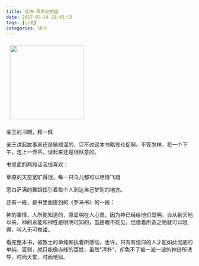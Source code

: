 ```yaml
---
title: 读书-草原动物园
date: 2017-05-14 21:43:53
tags: [小说]
categories: 读书
---
```


<a href="https://book.douban.com/subject/26956479/"><img src="https://img3.doubanio.com/lpic/s29390802.jpg" style="width:200px; margin:10px"/></a>

亲王的书啊，拜一拜

亲王讲起故事来还是挺顺溜的，只不过这本书略显仓促啊。不管怎样，花一个下午，泡上一壶茶，读起来还是很惬意的。

书里面的两段话我很喜欢：

>
草原的天空宽旷得很，每一只鸟儿都可以尽情飞翔

愿白萨满的舞蹈指引着每个人到达自己梦到的地方。

还有一段，是书里面提到的《罗马书》的一段：

>
神的事情，人所能知道的，原显明在人心里，因为神已经给他们显明。自从到天地以来，神的永能和神性是明明可知的，虽是眼不能见，但借着所造之物就可以晓得，叫人无可推诿。

看完整本书，被教士的单纯和执着所感动，也许，只有有信仰的人才能如此彻底的单纯，否则，就只能像赤峰的百姓，虽然“淳朴”，却免不了被一波一波的神迹所诱导，时而天堂，时而地狱。

